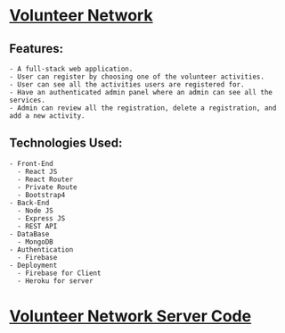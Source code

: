 # [Volunteer Network](https://volunteer-network-d50c6.web.app/)

## Features:
    - A full-stack web application.
    - User can register by choosing one of the volunteer activities.
    - User can see all the activities users are registered for.
    - Have an authenticated admin panel where an admin can see all the services.
    - Admin can review all the registration, delete a registration, and add a new activity.
    
## Technologies Used:
    - Front-End
      - React JS
      - React Router
      - Private Route
      - Bootstrap4
    - Back-End
      - Node JS
      - Express JS
      - REST API
    - DataBase
      - MongoDB
    - Authentication
      - Firebase
    - Deployment
      - Firebase for Client
      - Heroku for server
      
# [Volunteer Network Server Code](https://github.com/Siydulislam/volunteer-network-server)
